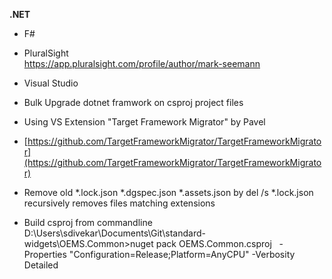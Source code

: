 **.NET**


- F#

- PluralSight  
    https://app.pluralsight.com/profile/author/mark-seemann

- Visual Studio

- Bulk Upgrade dotnet framwork on csproj project files

- Using VS Extension "Target Framework Migrator" by Pavel
- [https://github.com/TargetFrameworkMigrator/TargetFrameworkMigrator](https://github.com/TargetFrameworkMigrator/TargetFrameworkMigrator)

- Remove old *.lock.json *.dgspec.json *.assets.json by del /s *.lock.json recursively removes files matching extensions

- Build csproj from commandline  
    D:\Users\sdivekar\Documents\Git\standard-widgets\OEMS.Common>nuget pack OEMS.Common.csproj   -Properties "Configuration=Release;Platform=AnyCPU" -Verbosity Detailed